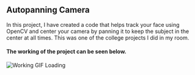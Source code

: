 ## Autopanning Camera

In this project, I have created a code that helps track your face using OpenCV and center your camera by panning it to keep the subject in the center at all times. This was one of the college projects I did in my room.

#### The working of the project can be seen below.

![Working GIF Loading](AutoPanning.gif)

